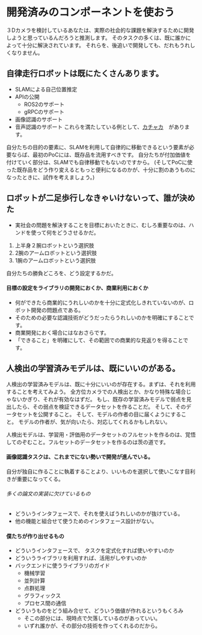 # 開発済みのコンポーネントを使おう
３Dカメラを検討しているあなたは、実際の社会的な課題を解決するために開発しようと思っているんだろうと推測します。
そのタスクの多くは、既に誰かによって十分に解決されています。
それらを、後追いで開発しても、だれもうれしくなりません。

## 自律走行ロボットは既にたくさんあります。
- SLAMによる自己位置推定
- APIの公開
  - ROS2のサポート
  - gRPCのサポート
- 画像認識のサポート
- 音声認識のサポート
これらを満たしている例として、[カチャカ](https://kachaka.life/factory/)　があります。

自分たちの目的の要素に、SLAMを利用して自律的に移動できるという要素が必要ならば、最初のPoCには、既存品を流用すべきです。
自分たちが付加価値を付けていく部分は、SLAMでも自律移動でもないのですから。
(そしてPoCに使った既存品をどう作り変えるともっと便利になるのかが、十分に割のあうものになったときに、試作を考えましょう。)

## ロボットが二足歩行しなきゃいけないって、誰が決めた
- 実社会の問題を解決することを目標においたときに、むしろ重要なのは、ハンドを使って何をどうさせるかだ。
1. 上半身２腕ロボットという選択肢
2. 2腕のアームロボットという選択肢
3. 1腕のアームロボットという選択肢

自分たちの勝負どころを、どう設定するかだ。
#### 目標の設定をライブラリの開発におくか、商業利用におくか
- 何ができたら商業的にうれしいのかを十分に定式化しきれていないのが、ロボット開発の問題点である。
- そのための必要な認識技術がどうだったらうれしいのかを明確にすることです。
- 商業開発におく場合にはなおさらです。
- 「できること」を明確にして、その範囲での商業的な見返りを得ることです。

## 人検出の学習済みモデルは、既にいいのがある。
人検出の学習済みモデルは、既に十分にいいのが存在する。まずは、それを利用することを考えてみよう。
全方位カメラでの人検出とか、かなり特殊な場合じゃないかぎり、それが有効なはずだ。
もし、既存の学習済みモデルで弱点を見出したら、その弱点を検証できるデータセットを作ることだ。
そして、そのデータセットを公開すること。
そして、モデルの作者の目に届くようにすること。
モデルの作者が、気が向いたら、対応してくれるかもしれない。

人検出モデルは、学習用・評価用のデータセットのフルセットを作るのは、覚悟してのぞむこと。フルセットのデータセットを作るのは茨の道です。

#### 画像認識タスクは、これまでにない勢いで開発が進んでいる。
自分が独自に作ることに執着することより、いいものを選択して使いこなす目利きが重要になってくる。
###### 多くの論文の実装に欠けているもの
- どういうインタフェースで、それを使えばうれしいのかが抜けている。
- 他の機能と組合せて使うためのインタフェース設計がない。
#### 僕たちが作り出せるもの
- どういうインタフェースで、 タスクを定式化すれば使いやすいのか
- どういうライブラリを利用すれば、活用がしやすいのか
- バックエンドに使うライブラリのガイド
  - 機械学習
  - 並列計算
  - 点群処理
  - グラフィックス
  - プロセス間の通信
- どういうものをどう組み合せて、どういう価値が作れるというもくろみ
  - そこの部分には、現時点で欠落しているのがあっていい。
  - いずれ誰かが、その部分の技術を作ってくれるのだから。
